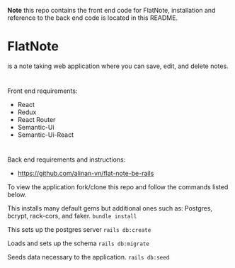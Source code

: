 **Note** this repo contains the front end code for FlatNote, installation and reference to the back end code is located in this README.
#
# FlatNote #
is a note taking web application where you can save, edit, and delete notes.
#
Front end requirements:

* React
* Redux
* React Router
* Semantic-Ui
* Semantic-Ui-React
#
Back end requirements and instructions:
* https://github.com/alinan-vn/flat-note-be-rails

To view the application fork/clone this repo and follow the commands listed below.

This installs many default gems but additional ones such as: Postgres, bcrypt, rack-cors, and faker.
```bundle install```

This sets up the postgres server
```rails db:create```

Loads and sets up the schema
```rails db:migrate```

Seeds data necessary to the application.
```rails db:seed```

